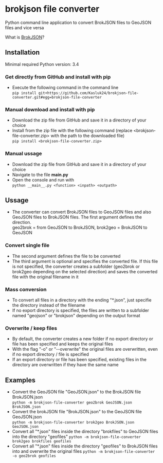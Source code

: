 # brokjson file converter

Python command line application to convert BrokJSON files to GeoJSON files and vice versa

What is [BrokJSON](https://www.brokjson.dev/)?

## Installation
Minimal required Python version: 3.4

### Get directly from GitHub and install with pip
- Execute the following command in the command line <br>
`pip install git+https://github.com/Kasluk24/brokjson-file-converter.git#egg=brokjson-file-converter`

### Manual download and install with pip
- Download the zip file from GitHub and save it in a directory of your choice
- Install from the zip file with the following command (replace <brokjson-file-converter.zip> with the path to the downloaded file) <br>
`pip install <brokjson-file-converter.zip>`

### Manual ussage
- Download the zip file from GitHub and save it in a directory of your choice
- Navigate to the file **__main__.py**
- Open the console and run with<br>
`python __main__.py <function> <inpath> <outpath>`

## Ussage
- The converter can convert BrokJSON files to GeoJSON files and also GeoJSON files to BrokJSON files. The first argument defines the direction.<br>
geo2brok = from GeoJSON to BrokJSON, brok2geo = BrokJSON to GeoJSON

### Convert single file
- The second argument defines the file to be converted
- The third argument is optional and specifies the converted file. If this file is not specified, the converter creates a subfolder (geo2brok or brok2geo depending on the selected direction) and saves the converted file with the original filename in it

### Mass conversion
- To convert all files in a directory with the ending "\*.json", just specifie the directory instead of the filename
- If no export directory is specified, the files are written to a subfolder named "geojson" or "brokjson" depending on the output format

### Overwrite / keep files
- By default, the converter creates a new folder if no export directory or file has been specified and keeps the original files
- With the flag "-o" or "--overwrite" the original files are overwritten, even if no export directory / file is specified
- If an export directory or file has been specified, existing files in the directory are overwritten if they have the same name

## Examples
- Convert the GeoJSON file "GeoJSON.json" to the BrokJSON file BrokJSON.json<br>
`python -m brokjson-file-converter geo2brok GeoJSON.json BrokJSON.json`
- Convert the brokJSON file "BrokJSON.json" to the GeoJSON file GeoJSON.json<br>
`python -m brokjson-file-converter brok2geo BrokJSON.json GeoJSON.json`
- Convert all "\*.json" files inside the directory "brokfiles" to GeoJSON files into the directory "geofiles"
`python -m brokjson-file-converter brok2geo brokfiles geofiles`
- Convert all "\*.json" files inside the directory "geofiles" to BrokJSON files into and overwrite the original files
`python -m brokjson-file-converter -o geo2brok geofiles`
